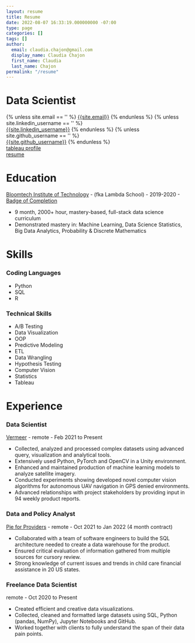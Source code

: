 ```yaml
---
layout: resume
title: Resume
date: 2022-08-07 16:33:19.000000000 -07:00
type: page
categories: []
tags: []
author:
  email: claudia.chajon@gmail.com
  display_name: Claudia Chajon
  first_name: Claudia
  last_name: Chajon
permalink: "/resume"
---
```


# Data Scientist

<div class="column is-full is-size-5">
{% unless site.email == '' %}
<a href="mailto:{{site.email}}" target="_blank" class="has-text-black"><i class="fas fa-envelope"></i> {{site.email}}</a>
{% endunless %}
{% unless site.linkedin_username == '' %}
<br />
<a href="http://www.linkedin.com/in/{{site.linkedin_username}}" target="_blank" class="has-text-black"><i class="fab fa-linkedin"></i> {{site.linkedin_username}}</a>
{% endunless %}
{% unless site.github_username == '' %}
<br />
<a href="http://www.github.com/{{site.github_username}}" target="_blank" class="has-text-black"><i class="fab fa-github"></i> {{site.github_username}}</a>
{% endunless %}
<br />
<a href="https://public.tableau.com/app/profile/claudia.chajon" target="_blank" class="has-text-black"><i class="fa-solid fa-chart-column"></i> tableau profile</a>
<br />
<a href="assets/images/Claudia_Chajon_Resume.pdf" target="_blank" class="has-text-black"><i class="fa-solid fa-file-pdf"></i> resume</a>
</div>

# Education

[Bloomtech Institute of Technology](https://www.bloomtech.com/hire-from-bloomtech) - (fka Lambda School) - 2019-2020 - [Badge of Completion](https://www.credly.com/badges/3c7186dc-dfb8-4a22-b974-5c5b7ab5803e/public_url)

- 9 month, 2000+ hour, mastery-based, full-stack data science curriculum
- Demonstrated mastery in: Machine Learning, Data Science Statistics, Big Data Analytics, Probability & Discrete Mathematics

# Skills

### Coding Languages
- Python
- SQL
- R

### Technical Skills

- A/B Testing
- Data Visualization
- OOP
- Predictive Modeling
- ETL
- Data Wrangling
- Hypothesis Testing
- Computer Vision
- Statistics
- Tableau


# Experience

### Data Scientist

[Vermeer](https://www.getvermeer.com/) - remote - Feb 2021 to Present

- Collected, analyzed and processed complex datasets using advanced query, visualization and analytical tools.
- Extensively used Python, PyTorch and OpenCV in a Unity environment.
- Enhanced and maintained production of machine learning models to analyze satellite imagery.
- Conducted experiments showing developed novel computer vision algorithms for autonomous UAV navigation in GPS denied environments.
- Advanced relationships with project stakeholders by providing input in 94 weekly product reports.

### Data and Policy Analyst

[Pie for Providers](https://www.pieforproviders.com/) - remote - Oct 2021 to Jan 2022 (4 month contract)

- Collaborated with a team of software engineers to build the SQL architecture needed to create a data warehouse for the product.
- Ensured critical evaluation of information gathered from multiple sources for cursory review.
- Strong knowledge of current issues and trends in child care financial assistance in 20 US states.

### Freelance Data Scientist

remote - Oct 2020 to Present

- Created efficient and creative data visualizations.
- Collected, cleaned and formatted large datasets using SQL, Python (pandas, NumPy), Jupyter Notebooks and GitHub.
- Worked together with clients to fully understand the span of their data pain points.

